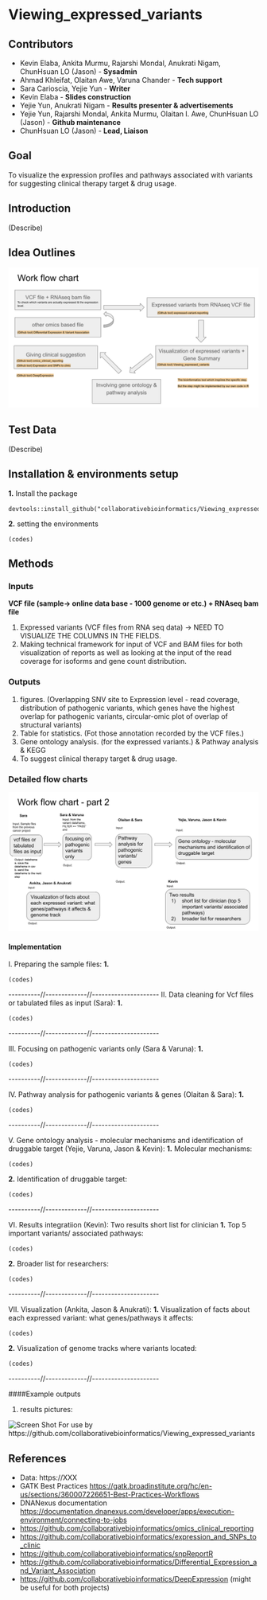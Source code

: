 # Viewing_expressed_variants

## Contributors 
-  Kevin Elaba, Ankita Murmu, Rajarshi Mondal, Anukrati Nigam, ChunHsuan LO (Jason) - **Sysadmin** 
-  Ahmad Khleifat, Olaitan Awe, Varuna Chander - **Tech support**
-  Sara Carioscia, Yejie Yun - **Writer**
-  Kevin Elaba - **Slides construction** 
-  Yejie Yun, Anukrati Nigam - **Results presenter & advertisements** 
-  Yejie Yun, Rajarshi Mondal, Ankita Murmu, Olaitan I. Awe, ChunHsuan LO (Jason) - **Github maintenance**
-  ChunHsuan LO (Jason) - **Lead, Liaison** 

## Goal 
To visualize the expression profiles and pathways associated with variants for suggesting clinical therapy target & drug usage.

## Introduction 
(Describe)

## Idea Outlines
![](pictures/idea_outlines.png)

## Test Data 
(Describe)

## Installation & environments setup
**1.** Install the package
```
devtools::install_github("collaborativebioinformatics/Viewing_expressed_variants")
```
**2.** setting the environments
```
(codes)
```

## Methods

### Inputs 
**VCF file (sample-> online data base - 1000 genome or etc.) + RNAseq bam file**
1. Expressed variants (VCF files from RNA seq data) -> NEED TO VISUALIZE THE COLUMNS IN THE FIELDS.
2. Making technical framework for input of VCF and BAM files for both visualization of reports as well as looking at the input of the read coverage for isoforms and gene count distribution.
### Outputs 
1. figures. (Overlapping SNV site to Expression level - read coverage, distribution of pathogenic variants, which genes have the highest overlap for pathogenic variants, circular-omic plot of overlap of structural variants) 
2. Table for statistics. (Fot those annotation recorded by the VCF files.) 
3. Gene ontology analysis. (for the expressed variants.) & Pathway analysis & KEGG 
4. To suggest clinical therapy target & drug usage.

### Detailed flow charts
![](pictures/workflow_charts.png)

#### Implementation 
I. Preparing the sample files:
**1.**
```
(codes)
```
----------//-------------//---------------------
II. Data cleaning for Vcf files or tabulated files as input (Sara):
**1.**
```
(codes)
```
----------//-------------//---------------------

III. Focusing on pathogenic variants only (Sara & Varuna):
**1.**
```
(codes)
```
----------//-------------//---------------------

IV. Pathway analysis for pathogenic variants & genes (Olaitan & Sara):
**1.**
```
(codes)
```
----------//-------------//---------------------

V. Gene ontology analysis - molecular mechanisms and identification of druggable target (Yejie, Varuna, Jason & Kevin):
**1.** Molecular mechanisms:
```
(codes)
```
**2.** Identification of druggable target:
```
(codes)
```
----------//-------------//---------------------

VI. Results integratiion (Kevin):
Two results short list for clinician
**1.** Top 5 important variants/ associated pathways:
```
(codes)
```
**2.** Broader list for researchers:
```
(codes)
```
----------//-------------//---------------------

VII. Visualization (Ankita, Jason & Anukrati):
**1.** Visualization of facts about each expressed variant: what genes/pathways it affects:
```
(codes)
```
**2.** Visualization of genome tracks where variants located:
```
(codes)
```
----------//-------------//---------------------

####Example outputs
1. results pictures:
<img width="323" alt="Screen Shot " src="https://XXX.png">
For use by https://github.com/collaborativebioinformatics/Viewing_expressed_variants

## References 
- Data: https://XXX
- GATK Best Practices https://gatk.broadinstitute.org/hc/en-us/sections/360007226651-Best-Practices-Workflows 
- DNANexus documentation https://documentation.dnanexus.com/developer/apps/execution-environment/connecting-to-jobs 
- https://github.com/collaborativebioinformatics/omics_clinical_reporting
- https://github.com/collaborativebioinformatics/expression_and_SNPs_to_clinic
- https://github.com/collaborativebioinformatics/snpReportR
- https://github.com/collaborativebioinformatics/Differential_Expression_and_Variant_Association
- https://github.com/collaborativebioinformatics/DeepExpression (might be useful for both projects)


